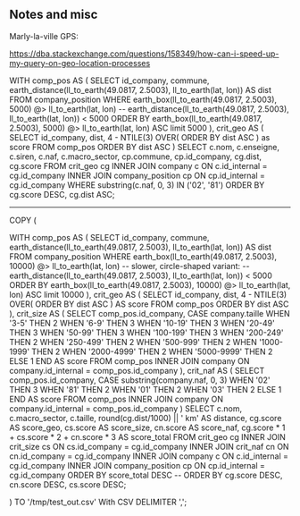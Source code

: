 ## Notes and misc

Marly-la-ville GPS: 

https://dba.stackexchange.com/questions/158349/how-can-i-speed-up-my-query-on-geo-location-processes

WITH comp_pos AS (
    SELECT
        id_company,
        commune,
        earth_distance(ll_to_earth(49.0817, 2.5003), ll_to_earth(lat, lon)) AS dist
    FROM
        company_position
    WHERE
        earth_box(ll_to_earth(49.0817, 2.5003), 5000) @> ll_to_earth(lat, lon)
        -- earth_distance(ll_to_earth(49.0817, 2.5003), ll_to_earth(lat, lon)) < 5000
    ORDER BY earth_box(ll_to_earth(49.0817, 2.5003), 5000) @> ll_to_earth(lat, lon) ASC
    limit 5000
    ), crit_geo AS (
    SELECT
        id_company,
        dist,
        4 - NTILE(3) OVER(
            ORDER BY dist ASC
        ) as score
    FROM
        comp_pos
    ORDER BY dist ASC
    )
SELECT
    c.nom,
    c.enseigne,
    c.siren,
    c.naf,
    c.macro_sector,
    cp.commune,
    cp.id_company,
    cg.dist,
    cg.score
FROM
    crit_geo cg
INNER JOIN
    company c ON c.id_internal = cg.id_company
INNER JOIN
    company_position cp ON cp.id_internal = cg.id_company
WHERE
    substring(c.naf, 0, 3) IN ('02', '81')
ORDER BY cg.score DESC, cg.dist ASC;

--------

COPY (

WITH comp_pos AS (
    SELECT
        id_company,
        commune,
        earth_distance(ll_to_earth(49.0817, 2.5003), ll_to_earth(lat, lon)) AS dist
    FROM
        company_position
    WHERE
        earth_box(ll_to_earth(49.0817, 2.5003), 10000) @> ll_to_earth(lat, lon)
        -- slower, circle-shaped variant:
        -- earth_distance(ll_to_earth(49.0817, 2.5003), ll_to_earth(lat, lon)) < 5000
    ORDER BY earth_box(ll_to_earth(49.0817, 2.5003), 10000) @> ll_to_earth(lat, lon) ASC
    limit 10000
    ), crit_geo AS (
    SELECT
        id_company,
        dist,
        4 - NTILE(3) OVER(
            ORDER BY dist ASC
        ) AS score
    FROM comp_pos
    ORDER BY dist ASC
    ), crit_size AS (
    SELECT 
        comp_pos.id_company,
        CASE company.taille 
            WHEN '3-5' THEN 2
            WHEN '6-9' THEN 3
            WHEN '10-19' THEN 3
            WHEN '20-49' THEN 3
            WHEN '50-99' THEN 3
            WHEN '100-199' THEN 3
            WHEN '200-249' THEN 2
            WHEN '250-499' THEN 2
            WHEN '500-999' THEN 2
            WHEN '1000-1999' THEN 2
            WHEN '2000-4999' THEN 2
            WHEN '5000-9999' THEN 2
            ELSE 1
        END AS score
    FROM comp_pos
    INNER JOIN
        company ON company.id_internal = comp_pos.id_company
    ), crit_naf AS (
    SELECT
        comp_pos.id_company,
        CASE substring(company.naf, 0, 3)
            WHEN '02' THEN 3
            WHEN '81' THEN 2
            WHEN '01' THEN 2
            WHEN '03' THEN 2
            ELSE 1
        END AS score
    FROM comp_pos
    INNER JOIN
        company ON company.id_internal = comp_pos.id_company
    )
SELECT
    c.nom,
    c.macro_sector,
    c.taille,
    round(cg.dist/1000) || ' km' AS distance,
    cg.score AS score_geo,
    cs.score AS score_size,
    cn.score AS score_naf,
    cg.score * 1 + cs.score * 2 + cn.score * 3 AS score_total
FROM
    crit_geo cg
INNER JOIN
    crit_size cs ON cs.id_company = cg.id_company
INNER JOIN
    crit_naf cn ON cn.id_company = cg.id_company
INNER JOIN
    company c ON c.id_internal = cg.id_company
INNER JOIN
    company_position cp ON cp.id_internal = cg.id_company
ORDER BY score_total DESC
-- ORDER BY cg.score DESC, cn.score DESC, cs.score DESC;

) TO '/tmp/test_out.csv' With CSV DELIMITER ',';
